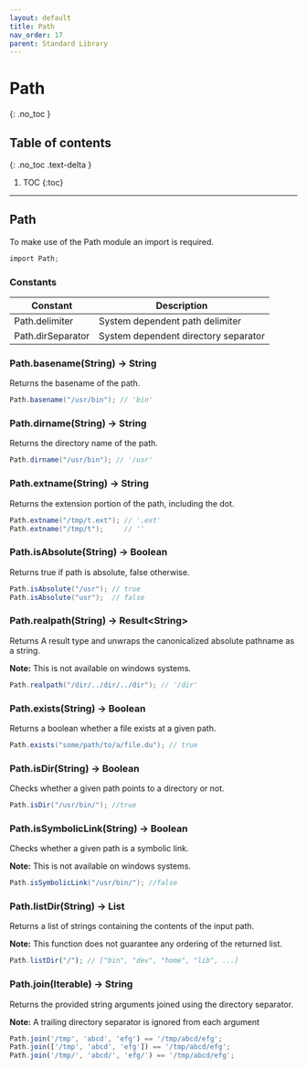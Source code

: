 ```yaml
---
layout: default
title: Path
nav_order: 17
parent: Standard Library
---
```


# Path
{: .no_toc }

## Table of contents
{: .no_toc .text-delta }

1. TOC
{:toc}

---

## Path

To make use of the Path module an import is required.

```cs
import Path;
```

### Constants

| Constant          | Description                          |
| ----------------- | ------------------------------------ |
| Path.delimiter    | System dependent path delimiter      |
| Path.dirSeparator | System dependent directory separator |

### Path.basename(String) -> String

Returns the basename of the path.

```cs
Path.basename("/usr/bin"); // 'bin'
```

### Path.dirname(String) -> String

Returns the directory name of the path.

```cs
Path.dirname("/usr/bin"); // '/usr'
```

### Path.extname(String) -> String

Returns the extension portion of the path, including the dot.

```cs
Path.extname("/tmp/t.ext"); // '.ext'
Path.extname("/tmp/t");     // ''
```

### Path.isAbsolute(String) -> Boolean

Returns true if path is absolute, false otherwise.

```cs
Path.isAbsolute("/usr"); // true
Path.isAbsolute("usr");  // false
```

### Path.realpath(String) -> Result\<String>

Returns A result type and unwraps the canonicalized absolute pathname as a string.

**Note:** This is not available on windows systems.

```cs
Path.realpath("/dir/../dir/../dir"); // '/dir'
```

### Path.exists(String) -> Boolean

Returns a boolean whether a file exists at a given path.

```cs
Path.exists("some/path/to/a/file.du"); // true
```

### Path.isDir(String) -> Boolean

Checks whether a given path points to a directory or not. 

```cs
Path.isDir("/usr/bin/"); //true
```

### Path.isSymbolicLink(String) -> Boolean

Checks whether a given path is a symbolic link. 

**Note:** This is not available on windows systems.

```cs
Path.isSymbolicLink("/usr/bin/"); //false
```

### Path.listDir(String) -> List

Returns a list of strings containing the contents of the input path.

**Note:** This function does not guarantee any ordering of the returned list.

```js
Path.listDir("/"); // ["bin", "dev", "home", "lib", ...]
```

### Path.join(Iterable) -> String

Returns the provided string arguments joined using the directory separator.

**Note:** A trailing directory separator is ignored from each argument

```js
Path.join('/tmp', 'abcd', 'efg') == '/tmp/abcd/efg';
Path.join(['/tmp', 'abcd', 'efg']) == '/tmp/abcd/efg';
Path.join('/tmp/', 'abcd/', 'efg/') == '/tmp/abcd/efg';
```

